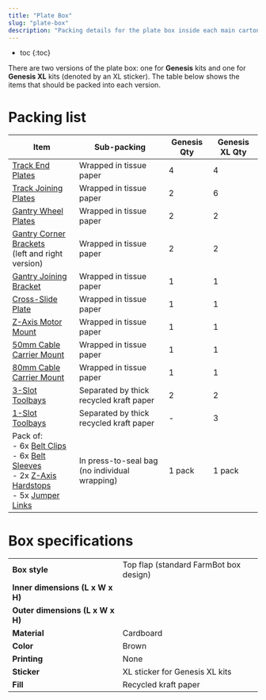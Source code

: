 ```yaml
---
title: "Plate Box"
slug: "plate-box"
description: "Packing details for the plate box inside each main carton"
---
```


* toc
{:toc}

There are two versions of the plate box: one for **Genesis** kits and one for **Genesis XL** kits (denoted by an <span class="fb-xl-sticker">XL</span> sticker). The table below shows the items that should be packed into each version.

# Packing list

|Item                          |Sub-packing                   |Genesis Qty                   |Genesis XL Qty                |
|------------------------------|------------------------------|------------------------------|------------------------------|
|[Track End Plates](../../Extras/bom/plates-and-brackets.md#track-end-plate)|Wrapped in tissue paper       |4                             |4
|[Track Joining Plates](../../Extras/bom/plates-and-brackets.md#track-joining-plate)|Wrapped in tissue paper       |2                             |6
|[Gantry Wheel Plates](../../Extras/bom/plates-and-brackets.md#gantry-wheel-plate)|Wrapped in tissue paper       |2                             |2
|[Gantry Corner Brackets](../../Extras/bom/plates-and-brackets.md#gantry-corner-bracket)<br>(left and right version)|Wrapped in tissue paper       |2                             |2
|[Gantry Joining Bracket](../../Extras/bom/plates-and-brackets.md#gantry-joining-bracket)|Wrapped in tissue paper       |1                             |1
|[Cross-Slide Plate](../../Extras/bom/plates-and-brackets.md#cross-slide-plate)|Wrapped in tissue paper       |1                             |1
|[Z-Axis Motor Mount](../../Extras/bom/plates-and-brackets.md#z-axis-motor-mount)|Wrapped in tissue paper       |1                             |1
|[50mm Cable Carrier Mount](../../Extras/bom/plates-and-brackets.md#50mm-cable-carrier-mount)|Wrapped in tissue paper       |1                             |1
|[80mm Cable Carrier Mount](../../Extras/bom/plates-and-brackets.md#80mm-cable-carrier-mount)|Wrapped in tissue paper       |1                             |1
|[3-Slot Toolbays](../../Extras/bom/plates-and-brackets.md#3-slot-toolbay)|Separated by thick recycled kraft paper|2                             |2
|[1-Slot Toolbays](../../Extras/bom/plates-and-brackets.md#1-slot-toolbay)|Separated by thick recycled kraft paper|-                             |3
|Pack of:<br>- 6x [Belt Clips](../../Extras/bom/plates-and-brackets.md#belt-clip)<br>- 6x [Belt Sleeves](../../Extras/bom/drivetrain.md#belt-sleeve)<br>- 2x [Z-Axis Hardstops](../../Extras/bom/plates-and-brackets.md#z-axis-hardstop)<br>- 5x [Jumper Links](../../Extras/bom/electronics-and-wiring.md#jumper-links)|In press-to-seal bag (no individual wrapping)|1 pack                        |1 pack

# Box specifications

|                              |                              |
|------------------------------|------------------------------|
|**Box style**                 |Top flap (standard FarmBot box design)
|**Inner dimensions (L x W x H)** |
|**Outer dimensions (L x W x H)** |
|**Material**                  |Cardboard
|**Color**                     |Brown
|**Printing**                  |None
|**Sticker**                   |<span class="fb-xl-sticker">XL</span> sticker for Genesis XL kits
|**Fill**                      |Recycled kraft paper

